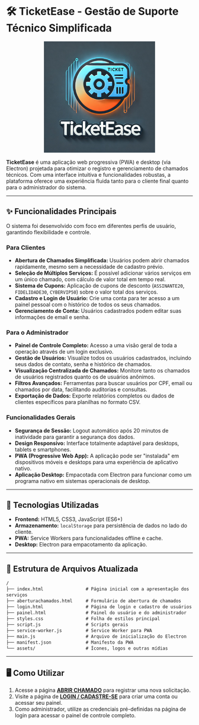 # 🛠️ TicketEase - Gestão de Suporte Técnico Simplificada

<p align="center">
  <img src="./assets/logo2.png" alt="TicketEase Logo" width="300">
</p>

**TicketEase** é uma aplicação web progressiva (PWA) e desktop (via Electron) projetada para otimizar o registro e gerenciamento de chamados técnicos. Com uma interface intuitiva e funcionalidades robustas, a plataforma oferece uma experiência fluida tanto para o cliente final quanto para o administrador do sistema.

---

## ✨ Funcionalidades Principais

O sistema foi desenvolvido com foco em diferentes perfis de usuário, garantindo flexibilidade e controle.

### Para Clientes
- **Abertura de Chamados Simplificada:** Usuários podem abrir chamados rapidamente, mesmo sem a necessidade de cadastro prévio.
- **Seleção de Múltiplos Serviços:** É possível adicionar vários serviços em um único chamado, com cálculo de valor total em tempo real.
- **Sistema de Cupons:** Aplicação de cupons de desconto (`ASSINANTE20`, `FIDELIDADE30`, `CYBERVIP50`) sobre o valor total dos serviços.
- **Cadastro e Login de Usuário:** Crie uma conta para ter acesso a um painel pessoal com o histórico de todos os seus chamados.
- **Gerenciamento de Conta:** Usuários cadastrados podem editar suas informações de email e senha.

### Para o Administrador
- **Painel de Controle Completo:** Acesso a uma visão geral de toda a operação através de um login exclusivo.
- **Gestão de Usuários:** Visualize todos os usuários cadastrados, incluindo seus dados de contato, senha e histórico de chamados.
- **Visualização Centralizada de Chamados:** Monitore tanto os chamados de usuários registrados quanto os de usuários anônimos.
- **Filtros Avançados:** Ferramentas para buscar usuários por CPF, email ou chamados por data, facilitando auditorias e consultas.
- **Exportação de Dados:** Exporte relatórios completos ou dados de clientes específicos para planilhas no formato CSV.

### Funcionalidades Gerais
- **Segurança de Sessão:** Logout automático após 20 minutos de inatividade para garantir a segurança dos dados.
- **Design Responsivo:** Interface totalmente adaptável para desktops, tablets e smartphones.
- **PWA (Progressive Web App):** A aplicação pode ser "instalada" em dispositivos móveis e desktops para uma experiência de aplicativo nativo.
- **Aplicação Desktop:** Empacotada com Electron para funcionar como um programa nativo em sistemas operacionais de desktop.

---

## 🚀 Tecnologias Utilizadas

- **Frontend:** HTML5, CSS3, JavaScript (ES6+)
- **Armazenamento:** `localStorage` para persistência de dados no lado do cliente.
- **PWA:** Service Workers para funcionalidades offline e cache.
- **Desktop:** Electron para empacotamento da aplicação.

---

## 📂 Estrutura de Arquivos Atualizada

```plaintext
/
├── index.html                # Página inicial com a apresentação dos serviços
├── aberturachamados.html     # Formulário de abertura de chamados
├── login.html                # Página de login e cadastro de usuários
├── painel.html               # Painel do usuário e do administrador
├── styles.css                # Folha de estilos principal
├── script.js                 # Scripts gerais
├── service-worker.js         # Service Worker para PWA
├── main.js                   # Arquivo de inicialização do Electron
├── manifest.json             # Manifesto da PWA
└── assets/                   # Ícones, logos e outras mídias
```

---

## 🖥️ Como Utilizar

1.  Acesse a página **[ABRIR CHAMADO](./aberturachamados.html)** para registrar uma nova solicitação.
2.  Visite a página de **[LOGIN / CADASTRE-SE](./login.html)** para criar uma conta ou acessar seu painel.
3.  Como administrador, utilize as credenciais pré-definidas na página de login para acessar o painel de controle completo.












